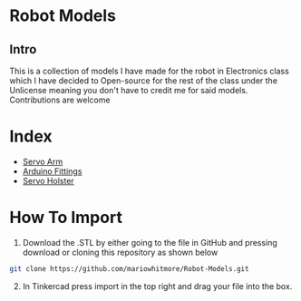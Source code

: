 # Robot Models
## Intro
This is a collection of models I have made for the robot in Electronics class which I have decided to Open-source for the rest of the class under the Unlicense meaning you don't have to credit me for said models.
Contributions are welcome

# Index
-  [Servo Arm](Models/Servo%20Arm")
-  [Arduino Fittings]("Models/Arduino%20Fittings")
-  [Servo Holster]("Models/Servo%20Holster")

# How To Import
1. Download the .STL by either going to the file in GitHub and pressing download or cloning this repository as shown below
```bash
git clone https://github.com/mariowhitmore/Robot-Models.git
```

2. In Tinkercad press import in the top right and drag your file into the box.  
